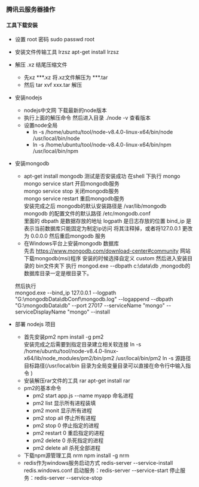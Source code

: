### 腾讯云服务器操作
#### 工具下载安装 
- 设置 root 密码 sudo passwd root 
- 安装文件传输工具 lrzsz apt-get install lrzsz
- 解压 .xz 结尾压缩文件 
    - 先xz ***.xz 将.xz文件解压为 ***.tar
    - 然后 tar xvf xxx.tar 解压
- 安装nodejs 
    - nodejs中文网 下载最新的node版本 
    - 执行上面的解压命令 然后进入目录 ./node -v 查看版本
    - 设置node全局 
        - ln -s /home/ubuntu/tool/node-v8.4.0-linux-x64/bin/node /usr/local/bin/node
        - ln -s /home/ubuntu/tool/node-v8.4.0-linux-x64/bin/npm /usr/local/bin/npm
- 安装mongodb
    - apt-get install mongodb  测试是否安装成功 在shell 下执行 mongo  
    mongo service start 开启mongodb服务  
    mongo service stop 关闭mongodb服务   
    mongo service restart 重启mongodb服务  
    安装完成之后 mongodb的默认安装路径是 /var/lib/mongodb     
    mongodb 的配置文件的默认路径 /etc/mongodb.conf  
    里面的 dbpath 是数据存放的地址 logpath 是日志存放的位置   bind_ip 是 表示当前数据库只能固定为制定ip访问 将其注释掉，或者将127.0.0.1 更改为 0.0.0.0 然后重启mongodb 服务
    - 在Windows平台上安装mongodb 数据库  
    先去 https://www.mongodb.com/download-center#community 网站下载mongodb(msi)程序  安装的时候选择自定义 custom 
    然后进入安装目录的 bin文件夹下 执行 mongod.exe --dbpath c:\data\db ,mongodb的数据库目录一定是根目录下。

    然后执行   
    mongod.exe --bind_ip 127.0.0.1 --logpath "G:\mongodbData\dbConf\mongodb.log" --logappend --dbpath "G:\mongodbData\db" --port 27017 --serviceName "mongo" --serviceDisplayName "mongo" --install

- 部署 nodejs 项目      
    - 首先安装pm2 npm install -g pm2   
      安装完成之后需要到指定目录建立相关软连接
      ln -s  /home/ubuntu/tool/node-v8.4.0-linux-x64/lib/node_modules/pm2/bin/pm2 /usr/local/bin/pm2
      ln -s 源路径 目标路径(/usr/local/bin 目录为全局变量目录可以直接在命令行中输入指令 )
    - 安装解压rar文件的工具 rar apt-get install rar
    - pm2的基本命令 
        - pm2 start app.js --name myapp 命名进程
        - pm2 list 显示所有进程装填
        - pm2 monit 显示所有进程
        - pm2 stop all 停止所有进程
        - pm2 stop 0 停止指定的进程
        - pm2 restart 0 重启指定的进程
        - pm2 delete 0 杀死指定的进程
        - pm2 delete all 杀死全部进程
    - 下载npm源管理工具 nrm npm install -g nrm  
    - redis作为windows服务启动方式
redis-server --service-install redis.windows.conf
启动服务：redis-server --service-start
停止服务：redis-server --service-stop
